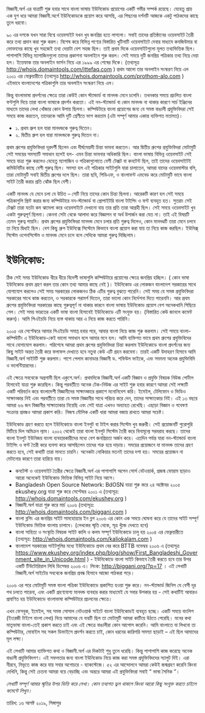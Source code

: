 বিজ্ঞানী.অর্গ এর যাত্রাটি শুরু হবার সাথে বাংলা ভাষায় ইউনিকোড প্রয়োগের একটি গভীর সম্পর্ক রয়েছে। যেহেতু প্রায় এক যুগ ধরে আমরা বিজ্ঞানী.অর্গে ইউনিকোডকে প্রয়োগ করে আসছি, এর পিছনের দর্শনটি আজকে একটু পাঠকদের কাছে তুলে ধরবো। 


৯০ এর দশকে যখন সারা বিশ্বে ওয়েবসাইট যখন খুব জনপ্রিয় হতে লাগলো। সবাই তাদের প্রতিষ্ঠানের ওয়েবসাইট তৈরী করে তথ্য প্রদান করা শুরু করল। বিশেষ করে বিভিন্ন পণ্যের বিস্তারিত খুটিনাটি ওয়েবসাইটে দেবার মাধ্যমে কনজিউমার বা ভোক্তাদের কাছে খুব সহজেই তথ্য দেয়াটা বেশ সহজ ছিল। তাই প্রথম দিকে ওয়েবসাইটগুলো মূলত তথ্যভিত্তিক ছিল। পাশাপাশি বিভিন্ন ম্যাগাজিনগুলো তাদের প্রকাশনা অনলাইনে শুরু করল। সেই সময়ে দুটি জনপ্রিয় পত্রিকার তথ্য নিম্নে দেয়া হল। ইত্তেফাক তার অনলাইন ভার্সন নিয়ে এর ১৯৯৯ এর শেষের দিকে। (তথ্যসূত্র  http://whois.domaintools.com/ittefaq.com ) প্রথম আলো তার অনলাইন সংস্করণ নিয়ে এল ২০০১ এর ফেব্রুয়ারীতে (তথ্যসূত্র  http://whois.domaintools.com/prothom-alo.com ) এইভাবে বাংলাদেশের পত্রিকাগুলি তার অনলাইন সংস্করণ নিয়ে এল। 

কিন্তু বাংলাভাষা প্রদর্শনের ক্ষেত্রে তারা কেউই কোন স্ট্যান্ডার্ড বা মানদন্ড মেনে চলেনি। তখনকার সময়ে প্রচলিত বাংলা ফন্টগুলি দিয়ে তারা বাংলা ভাষাকে প্রদর্শন করতো। এই নন-স্ট্যান্ডার্ড বা কোন মানদন্ড না থাকার কারণে সার্চ ইঞ্জিনের মাধ্যমে তাদের লেখা খোঁজার কোন উপায় ছিলনা। কম্পিউটারে বাংলা প্রয়োগের জন্য যে সমস্ত বাঙালী প্রযুক্তিবিদরা সেই সময়ে কাজ করতেন, তাদেরকে আমি দুটি শ্রেণীতে ভাগ করতাম (এটা সম্পূর্ণ আমার একান্ত ব্যক্তিগত মতামত)। 

- ১. প্রথম গ্রুপ হল যারা মানদন্ডকে গুরুত্ব দিতেন। 
- ২. দ্বিতীয় গ্রুপ হল যারা মানদন্ডকে গুরুত্ব দিতেন না। 

প্রথম গ্রুপের প্রযুক্তিবিদরা দূরদর্শী ছিলেন এবং দীর্ঘমেয়াদী চিন্তা ভাবনা করতেন। আর দ্বিতীয় গ্রুপের প্রযুক্তিবিদরা মোটামুটি সেই সময়ের সমস্যাটি সমাধান হলেই হল- এমন চিন্তা ভাবনার অধিকারি ছিল। বাংলা ভাষায় বিভিন্ন ওয়েবসাইট সেই সময়ে যাত্রা শুরু করলেও যেহেতু ম্যাগাজিন ও পত্রিকাগুলোতে বেশী টেক্সট বা কনটেন্ট ছিল, তাই তাদের ওয়েবসাইটই কমিউনিটির কাছে বেশী গুরুত্ব ছিল। সমস্যা হল এই পত্রিকার সাইটগুলি যারা চালাতেন, আমরা যাদের ওয়েবমাস্টার বলি, তারা মোটামুটি সবাই দ্বিতীয় গ্রুপের দলে ছিল। তারা ছবি, পিডিএফ, ও বাংলাফন্ট এমবেড করে মোটামুটি ভাবে বাংলা সাইট তৈরী করার প্রতি ঝোঁক ছিল বেশী। 

একটি মানদন্ড যে মেনে চলা যে উচিত – সেটি নিয়ে তাদের কোন চিন্তা ছিলনা। আরেকটি কারণ হল সেই সময়ে পত্রিকাগুলি প্রিন্ট করার জন্য কম্পিউটারে নন-স্ট্যান্ডার্ড বা প্রোপাইটরি বাংলা টাইপিং ও ফন্ট ব্যবহৃত হত। সুতরাং সেই টেক্সট তারা যতটা কম ঝামেলা করে ওয়েবসাইটে দেখানো যায় তার প্রতি তারা আগ্রহী ছিল। সেই সময়ে ওয়েবসাইট খুব একটা গুরুত্বপূর্ণ ছিলনা। কেননা সেটা থেকে আলাদা করে বিজ্ঞাপন বা অর্থ উপার্জন করা যেত না। তাই এই বিষয়টি তেমন গুরুত্ব পায়নি। প্রথম গ্রুপের প্রযুক্তিবিদরা মানদন্ড মেনে চলার প্রতি গুরুত্ব দিলেও, কোন মানদণ্ডটি তারা মেনে চলবে তা নিয়ে দ্বিধাই ছিল। বেশ কিছু গ্রুপ ইউনিক্সে সিস্টেমে কিভাবে বাংলা প্রয়োগ করা যায় তা নিয়ে কাজ করছিল। ইউনিক্স্ সিস্টেম ওপেনসিস্টেম ও মানদন্ড মেনে চলে বলে সেদিকে আমরা গুরুত্ব দিচ্ছিলাম। 


# ইউনিকোড:

ঠিক সেই সময় ইউনিকোড ধীরে ধীরে বিদেশী ভাষাগুলি কম্পিউটারে প্রয়োগের ক্ষেত্রে জনপ্রিয় হচ্ছিল। ( কোন ভাষা ইউনিকোড প্রথম গ্রহণ করল তার কোন তথ্য আমার কাছে নেই )। ইউনিকোড এর লোকজন বাংলাদেশ সরকারের সাথে যোগাযোগ করলেও সেই সময় সরকারের লোকজনও ঠিক এটির গুরুত্ব বুঝতে পারেনি। সেই সময় যে সমস্ত প্রযুক্তিবিদরা সরকারের সাথে কাজ করতেন, ও সরকারকে পরামর্শ দিতেন, তারা ভালো কোন নির্দেশনা দিতে পারেননি। আর প্রথম গ্রুপের প্রযুক্তিবিদরা সরকারের কাছে গুরুত্বপূর্ণ না থাকার কারনে বাংলা ভাষায় ইউনিকোড প্রয়োগ বেশ অনেকখানি পিছিয়ে গেল। সেই সময় ভারতের একটি ভাষা বাংলা হিসাবেই ইউনিকোডে এটি সংযুক্ত হয়। (বিস্তারিত কেউ জানলে কমেন্ট করুন)। আমি পিএইচডি নিয়ে ব্যস্ত থাকায় আর এ নিয়ে কাজ করতে পারিনি। 

২০০৫ এর সেপ্টেম্বরে আমার পিএইচডি সমাপ্ত হবার পরে, আবার বাংলা নিয়ে কাজ শুরু করলাম। সেই সময়ে বাংলা-কম্পিউটিং এ ইউনিকোড-কেই ভালো সমাধান বলে আমার মনে হল। আমি ব্যক্তিগত ভাবে প্রথম গ্রুপের প্রযুক্তিবিদের সাথে যোগাযোগ করলাম। পরিশেষে আমরা প্রথম গ্রুপের প্রযুক্তিবিদরা চিন্তা করলাম ইউনিকোডে বাংলা প্রদর্শনের জন্য কিছু সাইট অন্তত তৈরী করে ফলাফল দেখাতে হবে নতুবা কেউ এটি গ্রহন করবেনা। তারই একটি উদাহরণ হিসাবে আমি বিজ্ঞানী.অর্গ সাইটটি শুরু করলাম। পাশে পেলাম কানাডার বিজ্ঞানী ড. শফিউল ভাইকে, এবং সমমনা অনেক প্রযুক্তিবিদি ও ভলেন্টিয়ারদের। 

এই ক্ষেত্রে সবথেকে অগ্রগামী ছিল একুশে.অর্গ। প্রথমদিকে বিজ্ঞানী.অর্গ একটি বিজ্ঞান ও প্রযুক্তি বিষয়ক নিউজ পোর্টাল হিসাবেই যাত্রা শুরু করেছিল। কিন্তু পরবর্তীতে অনেক টেক-নিউজ এর সাইট শুরু হবার কারণে আমরা সেই লক্ষ্যটি একটি পরিবর্তন করে বাংলাদেশী বিজ্ঞানীদের সাক্ষাত্কারে প্রকাশে মনোনিবেশ করি। ইমেইল, টেলিফোন ও ভিডিও সাক্ষাত্কার নিই এবং পরবর্তীতে তারা যে সমস্ত বিজ্ঞানীর সাথে পরিচয় করে দেন, তাদের সাক্ষাতকার নিই। এই ১৩ বছরে আমরা ৬৬ জন বিজ্ঞানীর সাক্ষাতাকার নিয়েছি এবং সেই যাত্রা এখনও অব্যাহত রেখেছি। এছাড়া বিজ্ঞান ও গবেষণা সংক্রান্ত প্রবন্ধও আমরা প্রকাশ করি। নিজস্ব মৌলিক একটি ধারা আমরা বজায় রাখতে আমরা সচেষ্ট। 

ইউনিকোড গ্রহণ করতে হলে ইউনিকোডে বাংলা ইনপুট বা টাইপ করার সিস্টেম খুব জরুরী। সেই প্রয়োজনটি পুরোপুরি মিটিয়ে দিল অমিক্রন ল্যাব। ২০০২ থেকেই তারা বাংলা ইনপুট সিস্টেম তৈরী করে বিনামূল্যে সরবরাহ করছে। তাদের বাংলা ইনপুট ইউনিজয় বাংলা ব্যবহারকারীদের মধ্যে বেশ জনপ্রিয়তা অর্জন করে। এতদিন পর্যন্ত যারা নন-স্ট্যান্ডার্ড বাংলা টাইপিং ও ফন্ট তৈরী করে ব্যবসা করে আসছিলেন তাদের শত্রু হয়ে দাড়ায়। সময়ের প্রয়োজনে যা মানদন্ড তাদের গ্রহণ করতে হবে, সেই কথাটি তারা মানতে চায়নি। অনেকটা নোকিয়ার মতনই তাদের দশা হয়। সময়ের প্রয়োজন না মেটানোর কারণে তারা হারিয়ে যায়। 

- কনটেস্ট ও ওয়েবসাইট তৈরীর ক্ষেত্রে বিজ্ঞানী.অর্গ এর পাশাপাশি অপেন সোর্স নেটওয়ার্ক, প্রজন্ম ফোরাম ছাড়াও আরো অনেকেই ইউনিকোড ভিত্তিক বিভিন্ন সাইট নিয়ে আসে। 
- Bangladesh Open Source Network:  BdOSN  যাত্রা শুরু করে ২৪ অক্টোবর ২০০৫ ekushey.org যাত্রা শুরু করে সেপ্টেম্বর ২০০১ এ (তথ্যসূত্র:  http://whois.domaintools.com/ekushey.org ) 
- বিজ্ঞানী.অর্গ যাত্রা শুরু করে মার্চ ২০০৬ (তথ্যসূত্র:  http://whois.domaintools.com/biggani.com ) 
- বাংলা ব্লগিং এর জনপ্রিয় সাইট সামহোয়্যার ইন ব্লগ ২০০৬ এর কোন এক সময়ে ঘোষনা করে যে তাদের সাইট সম্পূর্ণ ইউনিকোড ভিত্তিক বাংলায় চালাবে। (লেখকের স্মৃতি থেকে, সূত্র খুঁজে দেখতে হবে) 
- বাংলা সাহিত্য ও সংস্কৃতি বিষয়ক সাইট কালি ও কলম সম্পূর্ণ ইউনিকোডে চালু হয় ২০০৪ এর ফেব্রুয়ারীতে (তথ্যসূত্র:  http://whois.domaintools.com/kaliokalam.com ) 
- বাংলাদেশ সরকারের সাইটগুলির মধ্যে ইউনিকোডে প্রথম বের করে BTTB নভেম্বর ২০০৬ এ (তথ্যসূত্র  https://www.ekushey.org/index.php/blog/show/First_Bangladeshi_Government_site_in_Unicode.html ) - ইউনিকোডে বাংলা সাইট কিভাবে তৈরী করতে হবে তার উপর একটি টিউটোরিয়াল লিখি ডিসেম্বর ২০০৬ এ। লিংক:  http://biggani.org/?p=17 । এই লেখাটি বিজ্ঞানী.অর্গ সাইটের সবথেকে জনপ্রিয় প্রবন্ধ হিসাবে আজো পাঠকরা পড়ে। 

২০০৬ এর পরে মোটামুটি সমস্ত বাংলা পত্রিকা ইউনিকোডে প্রকাশিত হওয়া শুরু করে। নন-স্ট্যান্ডার্ড জিনিস যে বেশী দূর পথ চলতে পারেনা, এবং একটি গ্রহণযোগ্য মানদন্ড ব্যবহার করার মাধ্যমেই যে সবার উপকার হয় - সেই কথাটিই আবারও প্রমাণিত হয় ইউনিকোডে বাংলাভাষা কম্পিউটারে প্রচলনের ক্ষেত্রে। 

এখন ফেসবুক, ইমেইল, সহ সমস্ত সোসাল নেটওয়ার্ক সাইটে বাংলা ইউনিকোডই ব্যবহৃত হচ্ছে। একটি সময়ে বাংলিশ (ইংরেজী টাইপে বাংলা লেখা) নিয়ে আমাদের যে ভয়টি ছিল তা মোটামুটি আমরা কাটিয়ে উঠতে পেরেছি। মনের কথা মাতৃভাষা বাংলা-তেই প্রকাশ করতে চাই এবং এই ক্ষেত্রে বাঙালীরা কোন আপোস করেনি। আমি বাংলাতে যা লিখবো তা কম্পিউটার, মোবাইল সহ সকল ডিভাইসে প্রদর্শন করতে চাই, কোন ধরনের কারিগরি সমস্যা ছাড়াই – এই ছিল আমাদের মূল লক্ষ্য। 

এই লেখাটি আমার ব্যাক্তিগত কথা ও বিজ্ঞানী.অর্গ এর দিকটাই শুধু তুলে ধরেছি। কিন্তু পাশাপাশি কাজ করেছে অনেক বাঙালী প্রযুক্তিবিদগণ। এই সফলতার জন্য বাংলা ইউনিকোড নিয়ে কাজ করা সমস্ত প্রযুক্তিবিদদের স্যালুট দিই। এরা নীরবে, নিভৃতে কাজ করে যায় সবার অগোচরে - ব্যাকস্টেজে। ৫২ এর আন্দোলনে আমরা কেউই জন্মগ্রহণ করেনি কিংবা দেখিনি, কিন্তু সেই চেতনা আমরা বয়ে বেড়াচ্ছি এবং অন্তরে আমরা এই প্রযুক্তিবিদরা সবাই “ ভাষা সৈনিক ”। 

_লেখাটি সম্পূর্ণ আমার স্মৃতির উপর ভিত্তি করে লেখা। কোন তথ্যগত ভুল থাকলে কিংবা আরো কিছু সংযুক্ত করতে চাইলে কমেন্টে লিখুন।_


তারিখ: ১৬ আগষ্ট ২০১৯, সিঙ্গাপুর 